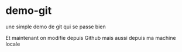 # demo-git
une simple demo de git qui se passe bien 

Et maintenant on modifie depuis Github
mais aussi depuis ma machine locale
